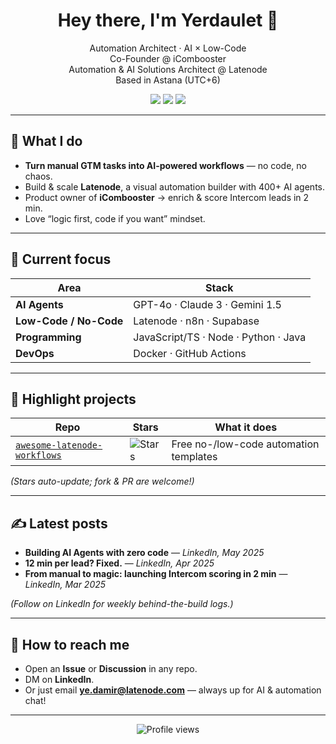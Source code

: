 <!-- Header -->
<h1 align="center">Hey there, I'm Yerdaulet 👋</h1>
<p align="center">
  Automation Architect · AI × Low-Code <br>
  Co-Founder @ iCombooster <br>
  Automation & AI Solutions Architect @ Latenode <br> 
  Based in Astana (UTC+6)
</p>

<!-- Badges -->
<p align="center">
  <a href="https://latenode.com"><img src="https://img.shields.io/badge/Platform-Latenode-blue?logo=githubactions&logoColor=white"></a>
  <a href="https://linkedin.com/in/yerdaulet-damir"><img src="https://img.shields.io/badge/Follow-LinkedIn-0A66C2?logo=linkedin&logoColor=white"></a>
  <a href="mailto:ye.damir@latenode.com"><img src="https://img.shields.io/badge/Contact-Email-red?logo=gmail&logoColor=white"></a>
</p>

---

## 🚀 What I do

- **Turn manual GTM tasks into AI-powered workflows** — no code, no chaos.  
- Build & scale **Latenode**, a visual automation builder with 400+ AI agents.  
- Product owner of **iCombooster** → enrich & score Intercom leads in 2 min.  
- Love “logic first, code if you want” mindset.

---

## 🔧 Current focus

| Area | Stack |
|------|-------|
| **AI Agents** | GPT-4o · Claude 3 · Gemini 1.5 |
| **Low-Code / No-Code** | Latenode · n8n · Supabase |
| **Programming** | JavaScript/TS · Node · Python · Java |
| **DevOps** | Docker · GitHub Actions |

---

## 🌟 Highlight projects

| Repo | Stars | What it does |
|------|-------|--------------|
| [`awesome-latenode-workflows`](https://github.com/yerdaulet-damir/awesome-latenode-workflows) | ![Stars](https://img.shields.io/github/stars/yerdaulet-damir/awesome-latenode-workflows?style=social) | Free no-/low-code automation templates |

*(Stars auto-update; fork & PR are welcome!)*

---

## ✍️ Latest posts

<!-- LinkedIn RSS feed can be auto-updated via GitHub Action -->
- **Building AI Agents with zero code** — <i>LinkedIn, May 2025</i>  
- **12 min per lead? Fixed.** — <i>LinkedIn, Apr 2025</i>  
- **From manual to magic: launching Intercom scoring in 2 min** — <i>LinkedIn, Mar 2025</i>

*(Follow on LinkedIn for weekly behind-the-build logs.)*

---

## 🤝 How to reach me

- Open an **Issue** or **Discussion** in any repo.  
- DM on **LinkedIn**.  
- Or just email **ye.damir@latenode.com** — always up for AI & automation chat!

---

<p align="center">
  <img src="https://komarev.com/ghpvc/?username=yerdaulet-damir&style=flat-square&color=blue" alt="Profile views"/>
</p>
